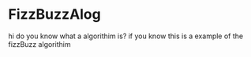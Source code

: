 # FizzBuzzAlog

hi do you know what a algorithim is? if you know this is a example of the fizzBuzz algorithim
